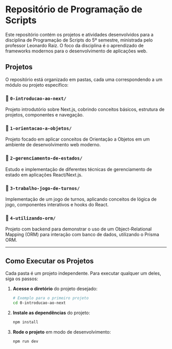 # Repositório de Programação de Scripts

Este repositório contém os projetos e atividades desenvolvidos para a disciplina de Programação de Scripts do 5º semestre, ministrada pelo professor Leonardo Raiz. O foco da disciplina é o aprendizado de frameworks modernos para o desenvolvimento de aplicações web.

## Projetos

O repositório está organizado em pastas, cada uma correspondendo a um módulo ou projeto específico:

### 📁 `0-introducao-ao-next/`
Projeto introdutório sobre Next.js, cobrindo conceitos básicos, estrutura de projetos, componentes e navegação.

### 📁 `1-orientacao-a-objetos/`
Projeto focado em aplicar conceitos de Orientação a Objetos em um ambiente de desenvolvimento web moderno.

### 📁 `2-gerenciamento-de-estados/`
Estudo e implementação de diferentes técnicas de gerenciamento de estado em aplicações React/Next.js.

### 📁 `3-trabalho-jogo-de-turnos/`
Implementação de um jogo de turnos, aplicando conceitos de lógica de jogo, componentes interativos e hooks do React.

### 📁 `4-utilizando-orm/`
Projeto com backend para demonstrar o uso de um Object-Relational Mapping (ORM) para interação com banco de dados, utilizando o Prisma ORM.

---

## Como Executar os Projetos

Cada pasta é um projeto independente. Para executar qualquer um deles, siga os passos:

1.  **Acesse o diretório** do projeto desejado:
    ```bash
    # Exemplo para o primeiro projeto
    cd 0-introducao-ao-next
    ```

2.  **Instale as dependências** do projeto:
    ```bash
    npm install
    ```

3.  **Rode o projeto** em modo de desenvolvimento:
    ```bash
    npm run dev
    ```